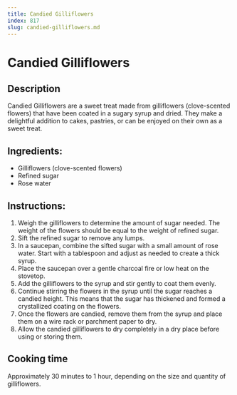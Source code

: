 ```yaml
---
title: Candied Gilliflowers
index: 817
slug: candied-gilliflowers.md
---
```


# Candied Gilliflowers

## Description
Candied Gilliflowers are a sweet treat made from gilliflowers (clove-scented flowers) that have been coated in a sugary syrup and dried. They make a delightful addition to cakes, pastries, or can be enjoyed on their own as a sweet treat.

## Ingredients:
- Gilliflowers (clove-scented flowers)
- Refined sugar
- Rose water

## Instructions:
1. Weigh the gilliflowers to determine the amount of sugar needed. The weight of the flowers should be equal to the weight of refined sugar.
2. Sift the refined sugar to remove any lumps.
3. In a saucepan, combine the sifted sugar with a small amount of rose water. Start with a tablespoon and adjust as needed to create a thick syrup.
4. Place the saucepan over a gentle charcoal fire or low heat on the stovetop.
5. Add the gilliflowers to the syrup and stir gently to coat them evenly.
6. Continue stirring the flowers in the syrup until the sugar reaches a candied height. This means that the sugar has thickened and formed a crystallized coating on the flowers.
7. Once the flowers are candied, remove them from the syrup and place them on a wire rack or parchment paper to dry.
8. Allow the candied gilliflowers to dry completely in a dry place before using or storing them.

## Cooking time
Approximately 30 minutes to 1 hour, depending on the size and quantity of gilliflowers.